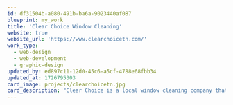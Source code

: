 ```yaml
---
id: df31504b-a080-491b-ba6a-9023440af087
blueprint: my_work
title: 'Clear Choice Window Cleaning'
website: true
website_url: 'https://www.clearchoicetn.com/'
work_type:
  - web-design
  - web-development
  - graphic-design
updated_by: ed897c11-12d0-45c6-a5cf-4788e68fbb34
updated_at: 1726795303
card_image: projects/clearchoicetn.jpg
card_description: "Clear Choice is a local window cleaning company that hired me to design and develop their site. They wanted something professional and modern but that also reps their company's colors."
---
```

